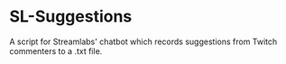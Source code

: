 # SL-Suggestions
A script for Streamlabs' chatbot which records suggestions from Twitch commenters to a .txt file.
